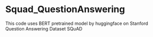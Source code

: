 # Squad_QuestionAnswering
This code uses BERT pretrained model by huggingface on Stanford Question Answering Dataset SQuAD
